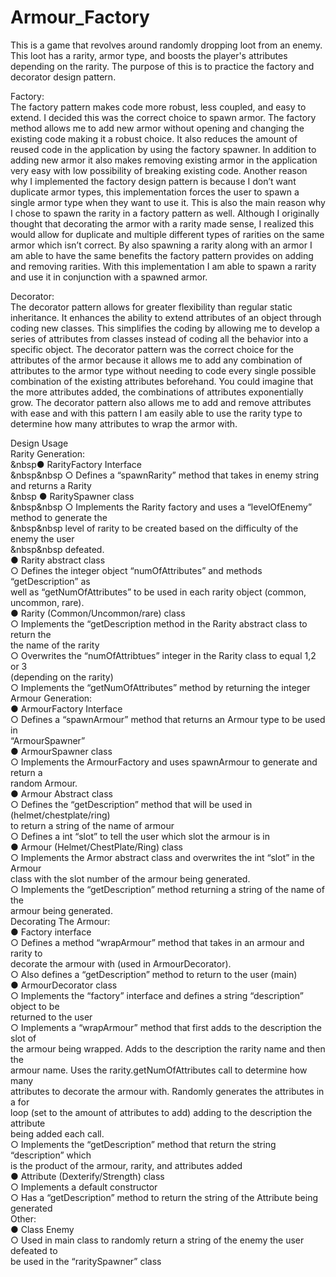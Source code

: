 # Armour_Factory
This is a game that revolves around randomly dropping loot from an enemy. This loot has a rarity, armor type, and boosts the player's attributes depending on the rarity. The purpose of this is to practice the factory and decorator design pattern. 

Factory:<br />
The factory pattern makes code more robust, less coupled, and easy to extend. I decided this
was the correct choice to spawn armor. The factory method allows me to add new armor without
opening and changing the existing code making it a robust choice. It also reduces the amount of
reused code in the application by using the factory spawner. In addition to adding new armor it
also makes removing existing armor in the application very easy with low possibility of breaking
existing code. Another reason why I implemented the factory design pattern is because I
don’t want duplicate armor types, this implementation forces the user to spawn a single armor type
when they want to use it. This is also the main reason why I chose to spawn the rarity in a
factory pattern as well. Although I originally thought that decorating the armor with a rarity
made sense, I realized this would allow for duplicate and multiple different types of rarities on
the same armor which isn’t correct. By also spawning a rarity along with an armor I am able to
have the same benefits the factory pattern provides on adding and removing rarities. With this
implementation I am able to spawn a rarity and use it in conjunction with a spawned armor.

Decorator:<br />
The decorator pattern allows for greater flexibility than regular static inheritance. It enhances the
ability to extend attributes of an object through coding new classes. This simplifies the coding by
allowing me to develop a series of attributes from classes instead of coding all the behavior into
a specific object. The decorator pattern was the correct choice for the attributes of the armor
because it allows me to add any combination of attributes to the armor type without needing to
code every single possible combination of the existing attributes beforehand. You could imagine
that the more attributes added, the combinations of attributes exponentially grow. The
decorator pattern also allows me to add and remove attributes with ease and with this pattern I
am easily able to use the rarity type to determine how many attributes to wrap the armor with.

Design Usage<br />
Rarity Generation:<br />
  &nbsp● RarityFactory Interface<br />
   &nbsp&nbsp ○ Defines a “spawnRarity” method that takes in enemy string and returns a Rarity<br />
 &nbsp ● RaritySpawner class<br />
  &nbsp&nbsp  ○ Implements the Rarity factory and uses a “levelOfEnemy” method to generate the<br />
     &nbsp&nbsp level of rarity to be created based on the difficulty of the enemy the user<br />
     &nbsp&nbsp  defeated.<br />
  ● Rarity abstract class<br />
     ○ Defines the integer object “numOfAttributes” and methods “getDescription” as<br />
        well as “getNumOfAttributes” to be used in each rarity object (common,<br />
        uncommon, rare).<br />
  ● Rarity (Common/Uncommon/rare) class<br />
     ○ Implements the “getDescription method in the Rarity abstract class to return the<br />
        the name of the rarity<br />
     ○ Overwrites the “numOfAttribtues” integer in the Rarity class to equal 1,2 or 3<br />
        (depending on the rarity)<br />
     ○ Implements the “getNumOfAttributes” method by returning the integer<br />
Armour Generation:<br />
  ● ArmourFactory Interface<br />
    ○ Defines a “spawnArmour” method that returns an Armour type to be used in<br />
      “ArmourSpawner”<br />
  ● ArmourSpawner class<br />
    ○ Implements the ArmourFactory and uses spawnArmour to generate and return a<br />
      random Armour.<br />
  ● Armour Abstract class<br />
    ○ Defines the “getDescription” method that will be used in (helmet/chestplate/ring)<br />
      to return a string of the name of armour<br />
    ○ Defines a int “slot” to tell the user which slot the armour is in<br />
  ● Armour (Helmet/ChestPlate/Ring) class<br />
    ○ Implements the Armor abstract class and overwrites the int “slot” in the Armour<br />
      class with the slot number of the armour being generated.<br />
    ○ Implements the “getDescription” method returning a string of the name of the<br />
      armour being generated.<br />
Decorating The Armour:<br />
  ● Factory interface<br />
     ○ Defines a method “wrapArmour” method that takes in an armour and rarity to<br />
      decorate the armour with (used in ArmourDecorator).<br />
     ○ Also defines a “getDescription” method to return to the user (main)<br />
  ● ArmourDecorator class<br />
    ○ Implements the “factory” interface and defines a string “description” object to be<br />
      returned to the user<br />
    ○ Implements a “wrapArmour” method that first adds to the description the slot of<br />
      the armour being wrapped. Adds to the description the rarity name and then the<br />
      armour name. Uses the rarity.getNumOfAttributes call to determine how many<br />
      attributes to decorate the armour with. Randomly generates the attributes in a for<br />
      loop (set to the amount of attributes to add) adding to the description the attribute<br />
      being added each call.<br />
    ○ Implements the “getDescription” method that return the string “description” which<br />
      is the product of the armour, rarity, and attributes added<br />
  ● Attribute (Dexterify/Strength) class<br />
    ○ Implements a default constructor<br />
    ○ Has a “getDescription” method to return the string of the Attribute being<br />
      generated<br />
Other:<br />
  ● Class Enemy<br />
    ○ Used in main class to randomly return a string of the enemy the user defeated to<br />
      be used in the “raritySpawner” class<br />


